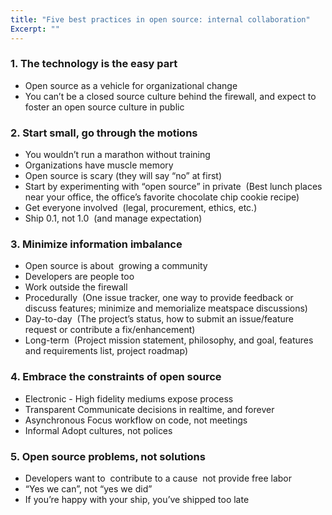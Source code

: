 ```yaml
---
title: "Five best practices in open source: internal collaboration"
Excerpt: ""
---
```


### 1. The technology is the easy part

* Open source as a vehicle for organizational change
* You can’t be a closed source culture behind the firewall, and expect to foster an open source culture in public

### 2. Start small, go through the motions

* You wouldn’t run a marathon without training
* Organizations have muscle memory
* Open source is scary (they will say “no” at first)
* Start by experimenting with “open source” in private  (Best lunch places near your office, the office’s favorite chocolate chip cookie recipe)
* Get everyone involved  (legal, procurement, ethics, etc.)
* Ship 0.1, not 1.0  (and manage expectation)

### 3. Minimize information imbalance

* Open source is about  growing a community
* Developers are people too
* Work outside the firewall
* Procedurally  (One issue tracker, one way to provide feedback or discuss features; minimize and memorialize
meatspace discussions)
* Day-to-day  (The project’s status, how to submit an issue/feature request or contribute a fix/enhancement)
* Long-term  (Project mission statement, philosophy, and goal, features and requirements list, project roadmap)

### 4. Embrace the constraints of open source

* Electronic - High fidelity mediums expose process
* Transparent Communicate decisions in realtime, and forever
* Asynchronous Focus workflow on code, not meetings
* Informal Adopt cultures, not polices

### 5. Open source problems, not solutions

* Developers want to  contribute to a cause  not provide free labor
* “Yes we can”, not “yes we did”
* If you’re happy with your ship, you’ve shipped too late

